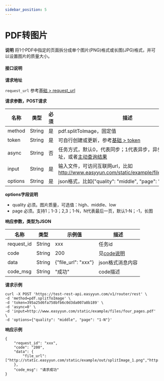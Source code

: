 ```yaml
---
sidebar_position: 5
---
```


# PDF转图片


**说明**
将1个PDF中指定的页面拆分成单个图片(PNG)格式或长图(JPG)格式，并可以设置图片的质量大小。




#### 接口说明

**请求地址**

`request_url` 参考[基础 > request_url](/docs/api/base#request-url)


**请求参数，POST请求**

| 名称 | 类型 | 必须 | 描述 |
| --- | --- | --- | --- |
| method | String | 是 | pdf.splitToImage，固定值 |
| token | String | 是 | 可自行创建或更新，参考[基础 > token](/docs/api/base#token)|
| async | String | 否 | 任务方式，默认0，代表同步；1代表异步，异步需要设置回调地址，或者[主动查询结果](/docs/api/pdf.task-result) |
| input | String | 是 | 输入文件，可访问互联网url，比如 http://www.easyyun.com/static/example/files/one_page.pdf |
| options | String | 是 | json格式，比如{"quality": "middle", "page": "1"} |

**options字段说明**

- quality 必须。图片质量，可选值：high、middle、low
- page 必须。支持1；1-3；2,3；1-N，N代表最后一页，默认1-N；-1，长图



**响应参数，类型为JSON**

| 名称 | 类型 | 示例值 | 描述 |
| --- | --- | --- | --- |
| request_id | String | xxx | 任务id |
| code | String | 200 | 见[code说明](/docs/api/code) |
| data | String | {"file_url": "xxx"} | json格式消息内容 |
| code_msg | String | "成功" | code描述 |

**请求示例**
```shell
curl -X POST 'https://test-rest-api.easyyun.com/v1/router/rest' \
-d 'method=pdf.splitToImage' \
-d 'token=395a25d6fa758bfb6c0d3da007a8b189' \
-d 'async=0' \
-d 'input=http://www.easyyun.com/static/example/files/four_pages.pdf' \
-d 'options={"quality": "middle", "page": "1-N"}'
```

**响应示例**
```shell
{
	"request_id": "xxx",
	"code": "200",
	"data": {
		"file_url": ["http://static.easyyun.com/static/example/out/splitImage_1.png","http://static.easyyun.com/static/example/out/splitImage_2.png","http://static.easyyun.com/static/example/out/splitImage_3.png","http://static.easyyun.com/static/example/out/extract/splitImage_4.png"]
	},
	"code_msg": "请求成功"
}
```
